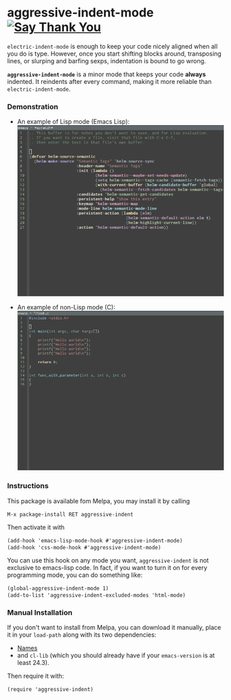 aggressive-indent-mode    [![Say Thank You](https://img.shields.io/gratipay/Malabarba.svg)](https://gratipay.com/Malabarba/)
======================

`electric-indent-mode` is enough to keep your code nicely aligned when
all you do is type. However, once you start shifting blocks around,
transposing lines, or slurping and barfing sexps, indentation is bound
to go wrong.

**`aggressive-indent-mode`** is a minor mode that keeps your code **always**
indented. It reindents after every command, making it more reliable
than `electric-indent-mode`.

### Demonstration ###

- An example of Lisp mode (Emacs Lisp):
![Lisp Code Example](lisp-example.gif)

- An example of non-Lisp mode (C):
![C Code Example](c-example.gif)

### Instructions ###

This package is available fom Melpa, you may install it by calling

    M-x package-install RET aggressive-indent

Then activate it with

    (add-hook 'emacs-lisp-mode-hook #'aggressive-indent-mode)
    (add-hook 'css-mode-hook #'aggressive-indent-mode)

You can use this hook on any mode you want, `aggressive-indent` is not
exclusive to emacs-lisp code. In fact, if you want to turn it on for
every programming mode, you can do something like:

    (global-aggressive-indent-mode 1)
    (add-to-list 'aggressive-indent-excluded-modes 'html-mode)

### Manual Installation ###

If you don't want to install from Melpa, you can download it manually,
place it in your `load-path` along with its two dependencies:

- [Names](https://github.com/Bruce-Connor/names/)
- and `cl-lib` (which you should already have if your `emacs-version` is at least 24.3).

Then require it with:

    (require 'aggressive-indent)
